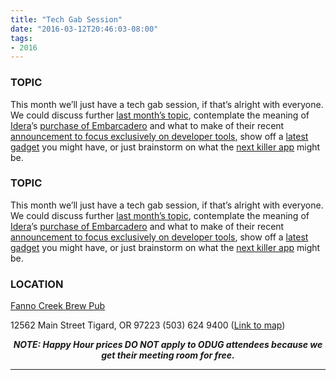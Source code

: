 ```yaml
---
title: "Tech Gab Session"
date: "2016-03-12T20:46:03-08:00"
tags:
- 2016
---
```


<h3>TOPIC</h3>

<p>
This month we’ll just have a tech gab session, if that’s alright with everyone.  We could discuss further <a href="/2016-02">last month’s topic</a>, contemplate the meaning of <a href="https://www.idera.com/">Idera</a>’s <a href="https://forums.embarcadero.com/thread.jspa?threadID=117735">purchase of Embarcadero</a> and what to make of their recent <a href="http://www.businesswire.com/news/home/20160309005199/en/Embarcadero-Announces-Dedicated-Developer-Strategy">announcement to focus exclusively on developer tools</a>, show off a <a href="http://www.cnet.com/pictures/all-the-cool-new-gadgets-at-ces-2016-pictures/">latest gadget</a> you might have, or just brainstorm on what the <a href="https://medium.com/on-coding/the-formula-for-creating-the-next-killer-app-bad2c9d88449#.bt55kv5mq">next killer app</a> might be.
</p>
<!--more--><h3>TOPIC</h3>

<p>
This month we’ll just have a tech gab session, if that’s alright with everyone.  We could discuss further <a href="/2016-02">last month’s topic</a>, contemplate the meaning of <a href="https://www.idera.com/">Idera</a>’s <a href="https://forums.embarcadero.com/thread.jspa?threadID=117735">purchase of Embarcadero</a> and what to make of their recent <a href="http://www.businesswire.com/news/home/20160309005199/en/Embarcadero-Announces-Dedicated-Developer-Strategy">announcement to focus exclusively on developer tools</a>, show off a <a href="http://www.cnet.com/pictures/all-the-cool-new-gadgets-at-ces-2016-pictures/">latest gadget</a> you might have, or just brainstorm on what the <a href="https://medium.com/on-coding/the-formula-for-creating-the-next-killer-app-bad2c9d88449#.bt55kv5mq">next killer app</a> might be.
</p>

<h3>LOCATION</h3>

<a href="http://www.maxsfannocreek.com/Portland_Area_Meeting_Rooms/">Fanno Creek Brew Pub</a>
<p>
12562 Main Street
Tigard, OR 97223
(503) 624 9400
(<a href="http://maps.google.com/maps?q=12562+SW+Main+St,+Tigard,+Oregon+97223&hl=en&ll=45.429457,-122.775028&spn=0.005383,0.011362&sll=37.0625,-95.677068&sspn=59.856937,102.128906&om=1&hnear=12562+SW+Main+St,+Tigard,+Oregon+97223&t=h&z=17&vpsrc=6">Link to map</a>)
</p>


<p align="center"><strong><em>NOTE: Happy Hour prices DO NOT apply to ODUG attendees because we get their meeting room for free.</em></strong></p>
<hr>
